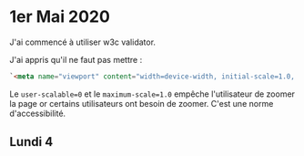 # 1er Mai 2020

J'ai commencé à utiliser w3c validator.

J'ai appris qu'il ne faut pas mettre : 
```html
`<meta name="viewport" content="width=device-width, initial-scale=1.0, maximum-scale=1.0, shrink-to-fit=no, user-scalable=0" />`
```
Le `user-scalable=0` et le `maximum-scale=1.0` empêche l'utilisateur de zoomer la page or certains utilisateurs ont besoin de zoomer. C'est une norme d'accessibilité. 



## Lundi 4
